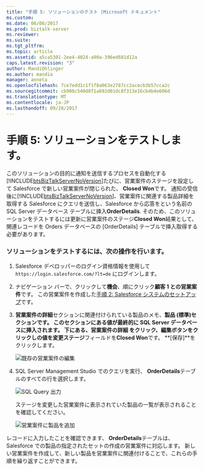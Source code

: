 ```yaml
---
title: "手順 5: ソリューションのテスト |Microsoft ドキュメント"
ms.custom: 
ms.date: 06/08/2017
ms.prod: biztalk-server
ms.reviewer: 
ms.suite: 
ms.tgt_pltfrm: 
ms.topic: article
ms.assetid: a5ca5301-2ee4-4024-a90a-396ed681d12a
caps.latest.revision: "3"
author: MandiOhlinger
ms.author: mandia
manager: anneta
ms.openlocfilehash: 7ce7edd1c1f1f8a063e2787cc2acecb3b57cca2c
ms.sourcegitcommit: cb908c540d8f1a692d01dc8f313e16cb4b4e696d
ms.translationtype: MT
ms.contentlocale: ja-JP
ms.lasthandoff: 09/20/2017
---
```

# <a name="step-5-test-the-solution"></a>手順 5: ソリューションをテストします。
このソリューションの目的に通知を送信するプロセスを自動化する[!INCLUDE[btsBizTalkServerNoVersion](../includes/btsbiztalkservernoversion-md.md)]たびに、営業案件のステージを設定して Salesforce で新しい営業案件が閉じられた、 **Closed Won**です。 通知の受信後に[!INCLUDE[btsBizTalkServerNoVersion](../includes/btsbiztalkservernoversion-md.md)]、営業案件に関連する製品詳細を取得する Salesforce にクエリを送信し、Salesforce から応答をという名前の SQL Server データベース テーブルに挿入**OrderDetails**. そのため、このソリューションをテストするには更新に営業案件のステージ**Closed Won**結果として、関連レコードを Orders データベースの [OrderDetails] テーブルで挿入取得する必要があります。  
  
### <a name="to-test-the-solution"></a>ソリューションをテストするには、次の操作を行います。  
  
1.  Salesforce デベロッパーのログイン資格情報を使用して `https://login.salesforce.com/?lt=de` にログインします。  
  
2.  ナビゲーション バーで、クリックして**機会**、順にクリック**顧客 1 との営業案件**です。 この営業案件を作成した[手順 2: Salesforce システムのセットアップ](../core/step-2-set-up-the-salesforce-system.md)です。  
  
3.  **営業案件の詳細**セクションに関連付けられている製品のメモ、**製品 (標準)**セクションです。 このセクションにある値が最終的に SQL Server データベースに挿入されます。 下にある、**営業案件の詳細** をクリック、**編集**ボタンをクリックしの値を変更**ステージ**フィールドを**Closed Won**です。 **[保存]**をクリックします。  
  
     ![既存の営業案件の編集](../core/media/bts-sf-edit-opp.jpg "BTS_SF_Edit_Opp")  
  
4.  SQL Server Management Studio でのクエリを実行、 **OrderDetails**テーブルのすべての行を選択します。  
  
     ![SQL Query 出力](../core/media/bts-sf-sql-query.jpg "BTS_SF_SQL_Query")  
  
     ステージを変更した営業案件に表示されていた製品の一覧が表示されることを確認してください。  
  
     ![営業案件に製品を追加](../core/media/bts-sf-add-product.gif "BTS_SF_Add_Product")  
  
 レコードに入力したことを確認できます、 **OrderDetails**テーブルは、Salesforce での製品の指定されたセットの作成の営業案件に対応します。 新しい営業案件を作成して、新しい製品を営業案件に関連付けることで、これらの手順を繰り返すことができます。
